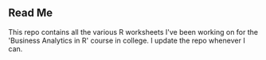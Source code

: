 ## Read Me
This repo contains all the various R worksheets I've been working on for the 'Business Analytics in R' course in college. I update the repo whenever I can.
